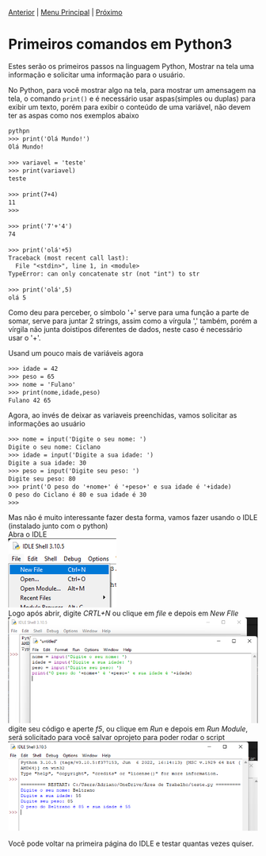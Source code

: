 [Anterior](Aula03.md) | [Menu Principal](/README.md/) | [Próximo](Aula05.md)

# Primeiros comandos em Python3

Estes serão os primeiros passos na linguagem Python, Mostrar na tela uma informação e solicitar uma informação para o usuário.

No Python, para você mostrar algo na tela, para mostrar um amensagem na tela, o comando `print()` e é necessário usar aspas(simples ou duplas) para exibir um texto, porém para exibir o conteúdo de uma variável, não devem ter as aspas como nos exemplos abaixo  
```
pythpn
>>> print('Olá Mundo!')
Olá Mundo!

>>> variavel = 'teste'
>>> print(variavel)
teste

>>> print(7+4)
11
>>>

>>> print('7'+'4')
74

>>> print('olá'+5)
Traceback (most recent call last):
  File "<stdin>", line 1, in <module>
TypeError: can only concatenate str (not "int") to str

>>> print('olá',5)
olá 5
```
Como deu para perceber, o símbolo '+' serve para uma função a parte de somar, serve para juntar 2 strings, assim como a vírgula ',' também, porém a vírgila não junta doistipos diferentes de dados, neste caso é necessário usar o '+'.  

Usand um pouco mais de variáveis agora  
```
>>> idade = 42
>>> peso = 65
>>> nome = 'Fulano'
>>> print(nome,idade,peso)
Fulano 42 65
```
Agora, ao invés de deixar as variaveis preenchidas, vamos solicitar as informações ao usuário
```
>>> nome = input('Digite o seu nome: ')
Digite o seu nome: Ciclano
>>> idade = input('Digite a sua idade: ')
Digite a sua idade: 30
>>> peso = input('Digite seu peso: ')
Digite seu peso: 80
>>> print('O peso do '+nome+' é '+peso+' e sua idade é '+idade)
O peso do Ciclano é 80 e sua idade é 30
>>>
```
Mas não é muito interessante fazer desta forma, vamos fazer usando o IDLE (instalado junto com o python)  
Abra o IDLE  
![](/Imagens/aula4-img01.png)  
Logo após abrir, digite *CRTL+N* ou clique em *file* e depois em *New FIle*  
![](/Imagens/aula4-img02.png)  
digite seu código e aperte *f5*, ou clique em *Run* e depois em *Run Module*, será solicitado para você salvar oprojeto para poder rodar o script  
![](/Imagens/aula4-img03.png)  

Você pode voltar na primeira página do IDLE e testar quantas vezes quiser.